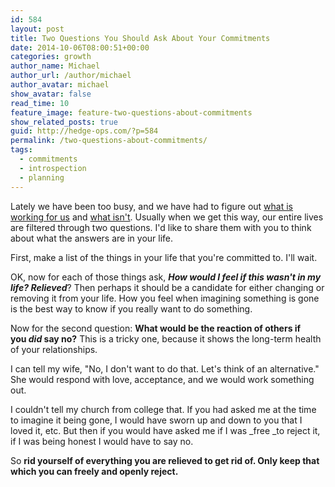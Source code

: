 ```yaml
---
id: 584
layout: post
title: Two Questions You Should Ask About Your Commitments
date: 2014-10-06T08:00:51+00:00
categories: growth
author_name: Michael
author_url: /author/michael
author_avatar: michael
show_avatar: false
read_time: 10
feature_image: feature-two-questions-about-commitments 
show_related_posts: true 
guid: http://hedge-ops.com/?p=584
permalink: /two-questions-about-commitments/
tags:
  - commitments
  - introspection
  - planning
---
```

Lately we have been too busy, and we have had to figure out [what is working for us](/achievable-contentment/ "Achievable Contentment") and [what isn't](/failure-the-catalyst/ "Failure the Catalyst"). Usually when we get this way, our entire lives are filtered through two questions. I'd like to share them with you to think about what the answers are in your life.<!--more-->

First, make a list of the things in your life that you're committed to. I'll wait.

OK, now for each of those things ask, **_How would I feel if this wasn't in my life? Relieved_**? Then perhaps it should be a candidate for either changing or removing it from your life. How you feel when imagining something is gone is the best way to know if you really want to do something.

Now for the second question: **What would be the reaction of others if you _did_ say no?** This is a tricky one, because it shows the long-term health of your relationships.

I can tell my wife, "No, I don't want to do that. Let's think of an alternative." She would respond with love, acceptance, and we would work something out.

I couldn't tell my church from college that. If you had asked me at the time to imagine it being gone, I would have sworn up and down to you that I loved it, etc. But then if you would have asked me if I was _free _to reject it, if I was being honest I would have to say no.

So **rid yourself of everything you are relieved to get rid of. Only keep that which you can freely and openly reject.**
